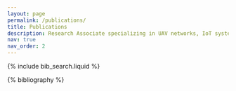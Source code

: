 ```yaml
---
layout: page
permalink: /publications/
title: Publications
description: Research Associate specializing in UAV networks, IoT systems, and cybersecurity. PhD in Computer Engineering from State University of New York, at Binghamton, with reserach interest in UAV networks, IoT, Cybersecurity, smart cities.
nav: true
nav_order: 2
---
```


<!-- _pages/publications.md -->

<!-- Bibsearch Feature -->
{% include bib_search.liquid %}

<div class="publications">
{% bibliography %}
</div>